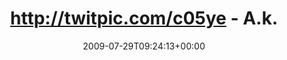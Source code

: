 ---
retweeted: false
source: <a href="http://twitter.com" rel="nofollow">Twitter Web Client</a>
entities:
  hashtags:
  - text: freakstock
    indices:
    - '38'
    - '49'
  symbols: []
  user_mentions: []
  urls: []
display_text_range:
- '0'
- '55'
favorite_count: '0'
id_str: '2906992081'
truncated: false
retweet_count: '0'
id: '2906992081'
created_at: Wed Jul 29 09:24:13 +0000 2009
favorited: false
full_text: 'http://twitpic.com/c05ye - A.k.a. the #freakstock shelf'
lang: en
tags:
- freakstock
- pesos:twitter
date: '2009-07-29T09:24:13+00:00'
src: https://twitter.com/bascht/status/2906992081
original_url: https://twitter.com/bascht/status/2906992081
type: twitter_tweet
text: 'http://twitpic.com/c05ye - A.k.a. the #freakstock shelf'
title: http://twitpic.com/c05ye - A.k.

---
